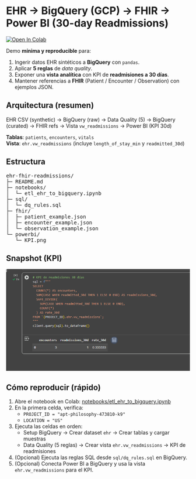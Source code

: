 # EHR → BigQuery (GCP) → FHIR → Power BI (30-day Readmissions)

[![Open In Colab](https://colab.research.google.com/assets/colab-badge.svg)](https://colab.research.google.com/github/Alfredo-Martin-Gil/ehr-fhir-readmissions/blob/main/notebooks/etl_ehr_to_bigquery.ipynb)



Demo **mínima y reproducible** para:
1) Ingerir datos EHR sintéticos a **BigQuery** con `pandas`.
2) Aplicar **5 reglas** de *data quality*.
3) Exponer una **vista analítica** con KPI de **readmisiones a 30 días**.
4) Mantener referencias a **FHIR** (Patient / Encounter / Observation) con ejemplos JSON.

## Arquitectura (resumen)
EHR CSV (synthetic) → BigQuery (raw) → Data Quality (5) → BigQuery (curated) → FHIR refs → Vista `vw_readmissions` → Power BI (KPI 30d)

**Tablas**: `patients`, `encounters`, `vitals`  
**Vista**: `ehr.vw_readmissions` (incluye `length_of_stay_min` y `readmitted_30d`)

## Estructura

<pre>
ehr-fhir-readmissions/
├─ README.md
├─ notebooks/
│  └─ etl_ehr_to_bigquery.ipynb
├─ sql/
│  └─ dq_rules.sql
├─ fhir/
│  ├─ patient_example.json
│  ├─ encounter_example.json
│  └─ observation_example.json
└─ powerbi/
   └─ KPI.png
</pre>



## Snapshot (KPI)

<p align="left">
  <img src="https://github.com/Alfredo-Martin-Gil/ehr-fhir-readmissions/blob/main/powerbi/KPI.png?raw=true" alt="KPI 30-day readmissions" width="520">
</p>


## Cómo reproducir (rápido)

1) Abre el notebook en Colab: [notebooks/etl_ehr_to_bigquery.ipynb](notebooks/etl_ehr_to_bigquery.ipynb)
2) En la primera celda, verifica:
   - `PROJECT_ID = "apt-philosophy-473810-k9"`
   - `LOCATION = "US"`
3) Ejecuta las celdas en orden:
   - Setup BigQuery → Crear dataset `ehr` → Crear tablas y cargar muestras
   - Data Quality (5 reglas) → Crear vista `ehr.vw_readmissions` → KPI de readmisiones
4) (Opcional) Ejecuta las reglas SQL desde `sql/dq_rules.sql` en BigQuery.
5) (Opcional) Conecta Power BI a BigQuery y usa la vista `ehr.vw_readmissions` para el KPI.
